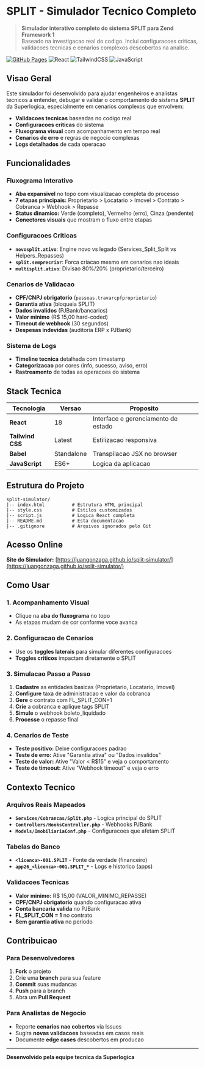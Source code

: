 # SPLIT - Simulador Tecnico Completo

> **Simulador interativo completo do sistema SPLIT para Zend Framework 1**  
> Baseado na investigacao real do codigo. Inclui configuracoes criticas, validacoes tecnicas e cenarios complexos descobertos na analise.

[![GitHub Pages](https://img.shields.io/badge/GitHub-Pages-brightgreen)](https://juangonzaga.github.io/split-simulator/)
![React](https://img.shields.io/badge/React-18-blue)
![TailwindCSS](https://img.shields.io/badge/Tailwind-CSS-06B6D4)
![JavaScript](https://img.shields.io/badge/JavaScript-ES6+-yellow)

## Visao Geral

Este simulador foi desenvolvido para ajudar engenheiros e analistas tecnicos a entender, debugar e validar o comportamento do sistema **SPLIT** da Superlogica, especialmente em cenarios complexos que envolvem:

- **Validacoes tecnicas** baseadas no codigo real
- **Configuracoes criticas** do sistema 
- **Fluxograma visual** com acompanhamento em tempo real
- **Cenarios de erro** e regras de negocio complexas
- **Logs detalhados** de cada operacao

## Funcionalidades

### Fluxograma Interativo
- **Aba expansivel** no topo com visualizacao completa do processo
- **7 etapas principais:** Proprietario > Locatario > Imovel > Contrato > Cobranca > Webhook > Repasse
- **Status dinamico:** Verde (completo), Vermelho (erro), Cinza (pendente)
- **Conectores visuais** que mostram o fluxo entre etapas

### Configuracoes Criticas
- **`novosplit.ativo`**: Engine novo vs legado (Services_Split_Split vs Helpers_Repasses)
- **`split.semprecriar`**: Forca criacao mesmo em cenarios nao ideais
- **`multisplit.ativo`**: Divisao 80%/20% (proprietario/terceiro)

### Cenarios de Validacao
- **CPF/CNPJ obrigatorio** (`pessoas.travarcpfproprietario`)
- **Garantia ativa** (bloqueia SPLIT)
- **Dados invalidos** (PJBank/bancarios)
- **Valor minimo** (R$ 15,00 hard-coded)
- **Timeout de webhook** (30 segundos)
- **Despesas indevidas** (auditoria ERP x PJBank)

### Sistema de Logs
- **Timeline tecnica** detalhada com timestamp
- **Categorizacao** por cores (info, sucesso, aviso, erro)
- **Rastreamento** de todas as operacoes do sistema

## Stack Tecnica

| Tecnologia | Versao | Proposito |
|------------|--------|-----------|
| **React** | 18 | Interface e gerenciamento de estado |
| **Tailwind CSS** | Latest | Estilizacao responsiva |
| **Babel** | Standalone | Transpilacao JSX no browser |
| **JavaScript** | ES6+ | Logica da aplicacao |

## Estrutura do Projeto

```
split-simulator/
|-- index.html          # Estrutura HTML principal
|-- style.css           # Estilos customizados
|-- script.js           # Logica React completa
|-- README.md           # Esta documentacao
|-- .gitignore          # Arquivos ignorados pelo Git
```

## Acesso Online

**Site do Simulador:** [https://juangonzaga.github.io/split-simulator/](https://juangonzaga.github.io/split-simulator/)

## Como Usar

### 1. Acompanhamento Visual
- Clique na **aba do fluxograma** no topo
- As etapas mudam de cor conforme voce avanca

### 2. Configuracao de Cenarios
- Use os **toggles laterais** para simular diferentes configuracoes
- **Toggles criticos** impactam diretamente o SPLIT

### 3. Simulacao Passo a Passo
1. **Cadastre** as entidades basicas (Proprietario, Locatario, Imovel)
2. **Configure** taxa de administracao e valor da cobranca
3. **Gere** o contrato com FL_SPLIT_CON=1
4. **Crie** a cobranca e aplique tags SPLIT
5. **Simule** o webhook boleto_liquidado
6. **Processe** o repasse final

### 4. Cenarios de Teste
- **Teste positivo:** Deixe configuracoes padrao
- **Teste de erro:** Ative "Garantia ativa" ou "Dados invalidos"
- **Teste de valor:** Ative "Valor < R$15" e veja o comportamento
- **Teste de timeout:** Ative "Webhook timeout" e veja o erro

## Contexto Tecnico

### Arquivos Reais Mapeados
- **`Services/Cobrancas/Split.php`** - Logica principal do SPLIT
- **`Controllers/HooksController.php`** - Webhooks PJBank
- **`Models/ImobiliariaConf.php`** - Configuracoes que afetam SPLIT

### Tabelas do Banco
- **`<licenca>-001.SPLIT`** - Fonte da verdade (financeiro)
- **`app26_<licenca>-001.SPLIT_*`** - Logs e historico (apps)

### Validacoes Tecnicas
- **Valor minimo:** R$ 15,00 (VALOR_MINIMO_REPASSE)
- **CPF/CNPJ obrigatorio** quando configuracao ativa
- **Conta bancaria valida** no PJBank
- **FL_SPLIT_CON = 1** no contrato
- **Sem garantia ativa** no periodo

## Contribuicao

### Para Desenvolvedores
1. **Fork** o projeto
2. Crie uma **branch** para sua feature
3. **Commit** suas mudancas
4. **Push** para a branch
5. Abra um **Pull Request**

### Para Analistas de Negocio
- Reporte **cenarios nao cobertos** via Issues
- Sugira **novas validacoes** baseadas em casos reais
- Documente **edge cases** descobertos em producao

---

**Desenvolvido pela equipe tecnica da Superlogica**
